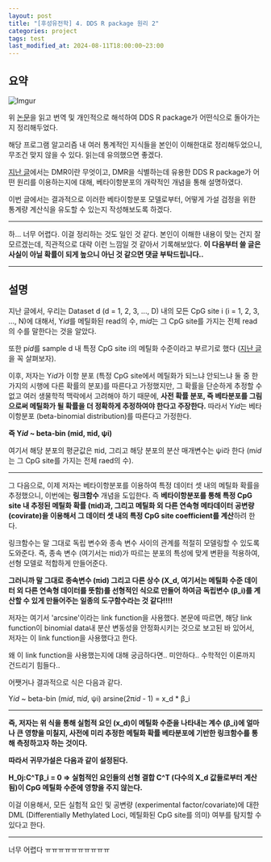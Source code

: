 ```yaml
---
layout: post
title: "[후성유전학] 4. DDS R package 원리 2"
categories: project
tags: test
last_modified_at: 2024-08-11T18:00:00~23:00
---  
```



## 요약  

![Imgur](https://imgur.com/ovyL9LK.jpg)  

위 [논문](https://academic.oup.com/bioinformatics/article/32/10/1446/1743267)을 읽고 번역 및 개인적으로 해석하여 DDS R package가 어떤식으로 돌아가는지 정리해두었다.  

해당 프로그램 알고리즘 내 여러 통계적인 지식들을 본인이 이해한대로 정리해두었으니, 무조건 맞지 않을 수 있다. 읽는데 유의했으면 좋겠다.  
 
[지난 글](https://rlagksqls17.github.io/project/2024/08/11/methylation_cancer3.html)에서는 DMR이란 무엇이고, DMR을 식별하는데 유용한 DDS R package가 어떤 원리를 이용하는지에 대해, 베타이항분포의 개략적인 개념을 통해 설명하였다. 

이번 글에서는 결과적으로 이러한 베타이항분포 모델로부터, 어떻게 가설 검정을 위한 통계량 계산식을 유도할 수 있는지 작성해보도록 하겠다.  

---  

하... 너무 어렵다. 이걸 정리하는 것도 일인 것 같다. 본인이 이해한 내용이 맞는 건지 잘 모르겠는데, 직관적으로 대략 이런 느낌일 것 같아서 기록해보았다. **이 다음부터 쓸 글은 사실이 아닐 확률이 되게 높으니 아닌 것 같으면 댓글 부탁드립니다..**   

---

## 설명

지난 글에서, 우리는 Dataset d (d = 1, 2, 3, ..., D) 내의 모든 CpG site i (i = 1, 2, 3, ..., N)에 대해서, Y*id*를 메틸화된 read의 수, m*id*는 그 CpG site를 가지는 전체 read의 수를 말한다는 것을 알았다.   

또한 p*id*를 sample d 내 특정 CpG site i의 메틸화 수준이라고 부르기로 했다 ([지난 글](https://rlagksqls17.github.io/project/2024/08/11/methylation_cancer3.html)을 꼭 살펴보자).  

이후, 저자는 Y*id*가 이항 분포 (특정 CpG site에서 메틸화가 되느냐 안되느냐 둘 중 한가지의 시행에 다른 확률의 분포)를 따른다고 가정했지만, 그 확률을 단순하게 추정할 수 없고 여러 생물학적 맥락에서 고려해야 하기 때문에, **사전 확률 분포, 즉 베타분포를 그림으로써 메틸화가 될 확률을 더 정확하게 추정하여야 한다고 주장한다.** 따라서 Y*id*는 베타이항분포 (beta-binomial distribution)를 따른다고 가정한다.    

**즉 Y*id* ~ beta-bin (mid, πid, ψi)**  

여기서 해당 분포의 평균값은 πid, 그리고 해당 분포의 분산 매개변수는 ψi라 한다 (m*id*는 그 CpG site를 가지는 전체 raed의 수).

---  

그 다음으로, 이제 저자는 베타이항분포를 이용하여 특정 데이터 셋 내의 메틸화 확률을 추정했으니, 이번에는 **링크함수** 개념을 도입한다. 즉 **베타이항분포를 통해 특정 CpG site 내 추정된 메틸화 확률 (πid)과, 그리고 메틸화 외 다른 연속형 메타데이터 공변량 (covirate)을 이용해서 그 데이터 셋 내의 특정 CpG site coefficient를 계산**하려 한다.

링크함수는 말 그대로 독립 변수와 종속 변수 사이의 관계를 적절히 모델링할 수 있도록 도와준다. 즉, 종속 변수 (여기서는 πid)가 따르는 분포의 특성에 맞게 변환을 적용하여, 선형 모델로 적합하게 만들어준다.   

**그러니까 말 그대로 종속변수 (πid) 그리고 다른 상수 (X_d, 여기서는 메틸화 수준 데이터 외 다른 연속형 데이터를 뜻함)를 선형적인 식으로 만들어 하여금 독립변수 (β_i)를 계산할 수 있게 만들어주는 일종의 도구함수라는 것 같다!!!!**  

저자는 여기서 'arcsine'이라는 link function을 사용했다. 본문에 따르면, 해당 link function이 binomial data내 분산 변동성을 안정화시키는 것으로 보고된 바 있어서, 저자는 이 link function을 사용했다고 한다.  

왜 이 link function을 사용했는지에 대해 궁금하다면.. 미안하다.. 수학적인 이론까지 건드리기 힘들다..  

어쨋거나 결과적으로 식은 다음과 같다.  

Y*id* ~ beta-bin (m*id*, π*id*, ψi)
arsine(2π*id* - 1) = x_d * β_i  

---  

**즉, 저자는 위 식을 통해 실험적 요인 (x_d)이 메틸화 수준을 나타내는 계수 (β_i)에 얼마나 큰 영향을 미칠지, 사전에 미리 추정한 메틸화 확률 베타분포에 기반한 링크함수를 통해 측정하고자 하는 것이다.**  

**따라서 귀무가설은 다음과 같이 설정된다.**  

**H_0j:C^Tβ_i = 0 => 실험적인 요인들의 선형 결합 C^T (다수의 X_d 값들로부터 계산됨)이 CpG 메틸화 수준에 영향을 주지 않는다.**  

이걸 이용해서, 모든 실험적 요인 및 공변량 (experimental factor/covariate)에 대한 DML (Differentially Methylated Loci, 메틸화된 CpG site를 의미) 여부를 탐지할 수 있다고 한다.  

---  

너무 어렵다 ㅠㅠㅠㅠㅠㅠㅠㅠㅠㅠ